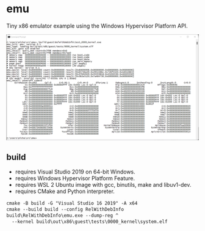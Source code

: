 # emu

Tiny x86 emulator example using the Windows Hypervisor Platform API.

![glcube](/images/emu.png)

## build

- requires Visual Studio 2019 on 64-bit Windows.
- requires Windows Hypervisor Platform Feature.
- requires WSL 2 Ubuntu image with gcc, binutils, make and libuv1-dev.
- requires CMake and Python interpreter.

```
cmake -B build -G "Visual Studio 16 2019" -A x64
cmake --build build --config RelWithDebInfo
build\RelWithDebInfo\emu.exe --dump-reg ^
  --kernel build\out\x86\guest\tests\0000_kernel\system.elf
```
